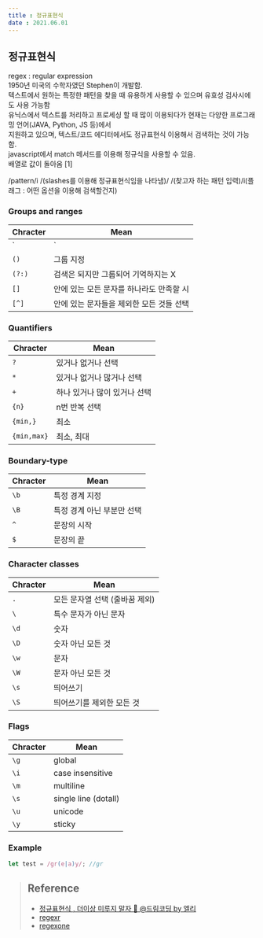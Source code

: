 ```yaml
---
title : 정규표현식  
date : 2021.06.01
---
```


## 정규표현식
regex : regular expression  
1950년 미국의 수학자였던 Stephen이 개발함.  
텍스트에서 원하는 특정한 패턴을 찾을 때 유용하게 사용할 수 있으며 유효성 검사시에도 사용 가능함  
유닉스에서 텍스트를 처리하고 프로세싱 할 때 많이 이용되다가 현재는 다양한 프로그래밍 언어(JAVA, Python, JS 등)에서  
지원하고 있으며, 텍스트/코드 에디터에서도 정규표현식 이용해서 검색하는 것이 가능함.  
javascript에서 match 메서드를 이용해 정규식을 사용할 수 있음.  
배열로 값이 돌아옴 [1]


/pattern/i
/(slashes를 이용해 정규표현식임을 나타냄)/
/(찾고자 하는 패턴 입력)/i(플래그 : 어떤 옵션을 이용해 검색할건지)


### Groups and ranges
|Chracter|Mean|
|--|--|
|`|`|또는|
|`()`|그룹 지정|
|`(?:)`|검색은 되지만 그룹되어 기억하지는 X|
|`[]`|안에 있는 모든 문자를 하나라도 만족할 시|
|`[^]`|안에 있는 문자들을 제외한 모든 것들 선택|


### Quantifiers
|Chracter|Mean|
|--|--|
|`?`|있거나 없거나 선택|
|`*`|있거나 없거나 많거나 선택|
|`+`|하나 있거나 많이 있거나 선택|
|`{n}`|n번 반복 선택|
|`{min,}`|최소|
|`{min,max}`|최소, 최대|


### Boundary-type
|Chracter|Mean|
|--|--|
|`\b`|특정 경계 지정|
|`\B`|특정 경계 아닌 부분만 선택|
|`^`|문장의 시작|
|`$`|문장의 끝|


### Character classes
|Chracter|Mean|
|--|--|
|`.`|모든 문자열 선택 (줄바꿈 제외)|
|`\`|특수 문자가 아닌 문자|
|`\d`|숫자|
|`\D`|숫자 아닌 모든 것|
|`\w`|문자|
|`\W`|문자 아닌 모든 것|
|`\s`|띄어쓰기|
|`\S`|띄어쓰기를 제외한 모든 것|


### Flags
|Chracter|Mean|
|--|--|
|`\g`|global|
|`\i`|case insensitive|
|`\m`|multiline|
|`\s`|single line (dotall)|
|`\u`|unicode|
|`\y`|sticky|



### Example
```ts
let test = /gr(e|a)y/; //gr
```
 


> ## Reference
> * [정규표현식 , 더이상 미루지 말자 🤩 @드림코딩 by 엘리](https://www.youtube.com/watch?v=t3M6toIflyQ&list=PLv2d7VI9OotSn1ThdDeqvBx8QuRSd01qv)
> * [regexr](https://regexr.com/5mhou)
> * [regexone](https://regexone.com/)
